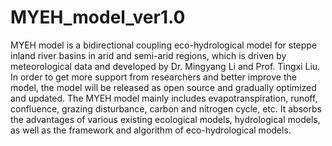 # MYEH_model_ver1.0
MYEH model is a bidirectional coupling eco-hydrological model for steppe inland river basins in arid and semi-arid regions, which is driven by meteorological data and developed by Dr. Mingyang Li and Prof. Tingxi Liu. In order to get more support from researchers and better improve the model, the model will be released as open source and gradually optimized and updated. The MYEH model mainly includes evapotranspiration, runoff, confluence, grazing disturbance, carbon and nitrogen cycle, etc. It absorbs the advantages of various existing ecological models, hydrological models, as well as the framework and algorithm of eco-hydrological models.
